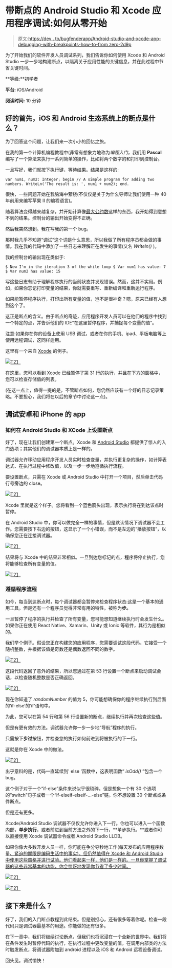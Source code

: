 # 带断点的 Android Studio 和 Xcode 应用程序调试:如何从零开始

> 原文:[https://dev . to/bugfenderapp/Android-studio-and-xcode-app-debugging-with-breakpoints-how-to-from zero-2d9p](https://dev.to/bugfenderapp/android-studio-and-xcode-app-debugging-with-breakpoints-how-to-from-zero-2d9p)

为了开始我们的软件开发人员调试系列，我们告诉你如何使用 Xcode 和 Android Studio 一步一步地构建断点，以隔离关于应用性能的关键信息，并在此过程中节省关键时间。

**等级:**初学者

**平台:** iOS/Android

**阅读时间:** 10 分钟

## [](#ok-first-of-all-whats-a-breakpoint-on-ios-and-android-ecosystem)**好的首先，iOS 和 Android 生态系统上的断点是什么？**

为了回答这个问题，让我们来一次小小的回忆之旅。

在我的第一个计算机编程教程中(非常有想象力地称为*编程入门*，我们用 **Pascal** 编写了一个算法来执行一系列简单的操作，比如将两个数字的和打印到控制台。

一旦写好，我们就按下执行键，等待结果。结果是这样的:

`var
num1, num2: Integer;
begin
// A simple program for adding two numbers.
WriteLn('The result is: ', num1 + num2);
end.`

很快，一些问题开始在我脑海中萦绕(不仅仅是关于为什么导师让我们使用一种 40 年前用来编写苹果 II 的编程语言)。

随着算法变得越来越复杂，并开始计算像[最大公约数](https://brilliant.org/wiki/greatest-common-divisor/)这样的东西，我开始得到意想不到的结果。控制台的输出开始变得不正确。

然后我突然想到。我在写我的第一个 bug。

那时我几乎不知道“调试”这个词是什么意思，所以我做了所有程序员都会做的事情。我在我的代码中添加了一些日志来理解正在发生的事情(又名 *Writeln()* )。

我的控制台的输出现在类似于:

 `$ Now I'm in the iteration 3 of the while loop
$ Var num1 has value: 7
$ Var num2 has value: 15` 

写这些日志有助于理解程序执行的当前状态并发现错误。然而，这并不实用。例如，如果你忘记打印变量的结果，你就需要重写、重新编译和重新运行程序。

如果能暂停程序执行，打印出所有变量的值，岂不是很神奇？嗯，原来已经有人想到这个了。

这正是断点的含义。由于断点的奇迹，应用程序开发人员可以在他们的程序中找到一个特定的点，并告诉他们的 IDE“在这里暂停程序，并捕捉每个变量的值”。

注意:如果你在你的设备上使用 USB 调试，或者在你的手机、ipad、平板电脑等上使用远程调试，这同样适用。

这里有一个来自 [Xcode](https://developer.apple.com/xcode/) 的例子。

[![](../Images/b1cff9a9e9f4e0c7def1e677fcb022ea.png)T2】](https://res.cloudinary.com/practicaldev/image/fetch/s--V0VPTnCR--/c_limit%2Cf_auto%2Cfl_progressive%2Cq_auto%2Cw_880/https://lh5.googleusercontent.com/GQUl91LZDMlMQUn2-qu51zUf54hDLbcn5bZswK3meo9_BVWZb1ESyf4aWiHEBeHqipBxst61mEQFZ6m6m6glMfSIXzH3JJe2KrJpC97USIquG5Zjgy7unfkRY6Zx85-yOly5IRKT)

在这里，您可以看到 Xcode 已经暂停了第 31 行的执行，并且在下方的窗格中，您可以检查存储值的列表。

(在这一点上，值得一提的是，不管断点如何，您仍然应该有一个好的日志记录策略。不要担心，我们将在以后的章节中讨论这一点)。

## [](#debugging-app-for-android-and-iphone)调试安卓和 iPhone 的 app

### [](#how-to-set-up-a-breakpoint-on-android-studio-and-xcode)**如何在 Android Studio 和 XCode 上设置断点**

好了，现在让我们创建第一个断点。Xcode 和 [Android Studio](https://developer.android.com/studio) 都提供了惊人的入门选项；其实他们的调试器本质上是一样的。

调试器允许移动应用程序开发人员实时检查变量，并执行更复杂的操作，如计算表达式、在执行过程中修改值，以及一步一步地遵循执行流程。

要设置断点，只需在 Xcode 或 Android Studio 中打开一个项目，然后单击代码行号旁边的 close。

[![](../Images/98190ae79facfde702b2e86d690f3fb8.png)T2】](https://res.cloudinary.com/practicaldev/image/fetch/s--p6sZBcbi--/c_limit%2Cf_auto%2Cfl_progressive%2Cq_auto%2Cw_880/https://lh5.googleusercontent.com/J4CKYyng4lVMwY3-kbeihQFS2j9YinqwFnXh6cQr4pntruy9XG7z3US7JyAj9f__y1qVl5sBhpsomKkyGUJN8QyXyvXvYIIFJ_Wfm0H9uj6n4fihNZCWbVQomXF8z9dT2JUOjbDM)

Xcode 里就是这个样子。您将看到一个蓝色箭头出现，表示执行将在到达该点时暂停。

在 Android Studio 中，你可以做完全一样的事情，但是默认情况下调试器不会工作。您需要按下右边的按钮，这显示了一个小错误，而不是左边的“播放按钮”，以确保您正在连接调试器。

[![](../Images/466bd6a67bc860ddb915b927795107a9.png)T2】](https://res.cloudinary.com/practicaldev/image/fetch/s--2NTNC2-g--/c_limit%2Cf_auto%2Cfl_progressive%2Cq_auto%2Cw_880/https://lh3.googleusercontent.com/EStM7r4XbTWJKN7UEhjn19VY7wt_ghgV36uwBkr7R9qOiAxjP7eA1HSr0Zw-jfD3XIb2irTxVAQjDNNaawpmijLUy4c0ZRKmbMXjS54QuS9TJfRoAc1FQqbmF1dQHyEgg6kN4I2J)

结果将与 Xcode 中的结果非常相似。一旦到达您标记的点，程序将停止执行，您将能够检查所有变量的值。

[![](../Images/95e726605eee5258c2c7f29f5afbfbaf.png)T2】](https://res.cloudinary.com/practicaldev/image/fetch/s--uLMWUeVP--/c_limit%2Cf_auto%2Cfl_progressive%2Cq_auto%2Cw_880/https://lh4.googleusercontent.com/hb0wJpxbKM6TYb4DOab4dvtQojlCRALpMxZUtp21j0WO5XTYDYzNRIQb2xqvtxad_2CtGR9dEpzyijlMQ2rs0pkXEOid5unCcxNaZZgw882edy365NTmDiCm1ZS16ilxyv64mV_y)

### [](#follow-the-program-flow)**遵循程序流程**

如今，每当到达断点时，每个调试器都会暂停来检查程序状态:这是一个基本的通用工具。但是还有一个程序员觉得非常有用的特性。被称为**步。**

一旦暂停了程序的执行并检查了所有变量，您可能想知道继续执行时会发生什么。如果你正在使用 React Native、Xamarin、Unity 或 Ionic 等软件，其行为是相似的。

我们举个例子。假设您正在构建您的应用程序，您需要调试这段代码，它接受一个随机整数，并根据该值是奇数还是偶数返回不同的数字。

[![](../Images/17679a1cf42b912ad06982954bb7a91d.png)T2】](https://res.cloudinary.com/practicaldev/image/fetch/s--5n_bOHqu--/c_limit%2Cf_auto%2Cfl_progressive%2Cq_auto%2Cw_880/https://lh3.googleusercontent.com/6SnpEoMYsWMj6r5YacbNq1SgjJo7dRwxY1A_xY8bdDXXgx1VKg1JxMhwWn_STnJiG3-8eFirfbQM_INE7eTAzCxoErN96nHMX1y0UELogX7TG9PBgl_HXHRsjPIkPp9qPVk0VdGx)

这段代码返回了意外的结果，所以您通过在第 53 行设置一个断点来启动调试会话，以检查随机整数是否正确返回。

[![](../Images/98067f23a2c9f21a90d6a53ea13816c8.png)T2】](https://res.cloudinary.com/practicaldev/image/fetch/s--xkyH1Fvs--/c_limit%2Cf_auto%2Cfl_progressive%2Cq_auto%2Cw_880/https://lh6.googleusercontent.com/3JIv6plxyjBDr5r8sqgunq1-LqfxyT94F3CIQluMBWGvXL4fx1ETfgWV9QYuL4mRSNCgseIaJeyE93QsTutZKDWRXiT5AK5C0xoNFcIL3NBnsQ2kVPBLPsf2KjpxpgMFvo8V5cwX)

现在你知道了 *randomNumber* 的值为 5，你可能想确保你的程序继续执行到后面的‘if-else’的‘if’语句中。

为此，您可以在第 54 行和第 56 行设置新的断点，继续执行并再次检查这些值。

但是有更有效的方法。调试器允许你一步一步地“导航”程序的执行。

只需按下**步过**按钮，并检查您的执行如何前进到将被执行的下一行。

这就是你在 Xcode 中的做法。

[![](../Images/460c5350e4407593eb2b29fdd3fc592f.png)T2】](https://res.cloudinary.com/practicaldev/image/fetch/s--jyB-SW5Z--/c_limit%2Cf_auto%2Cfl_progressive%2Cq_auto%2Cw_880/https://lh6.googleusercontent.com/N2hT2zc3zRb5AsIZ6F_UYE2_hV_bUWxRMjgJ-z7_iad4eqtdXuu3F7SL0Va-ncTYmNpCuE0foH6D5hfIm4XFOlRZgXaCn8v0GvgRBll3iLoJgOGUG9A0pnyf-9ZtPGZG0hr5sjgh)

出乎意料的是，代码一直延续到' else '函数中，这表明函数“ *isOdd()* ”包含一个 bug。

这个例子对于一个“if-else”条件来说似乎很琐碎。但是想象一个有 30 个选项的“switch”句子或者一个“if-elseif-elseif-…-else”链。你不想设置 30 个断点或条件断点。

但是还有更多。

Xcode/Android Studio 调试器不仅仅允许你进入下一行。你也可以进入一个函数内部，**单步执行**，或者前进到当前方法之外的下一行，**单步执行。**或者你可以直接使用 Xcode 调试器命令或者 Android Studio LLDB。

如果你像大多数开发人员一样，你可能在争分夺秒地工作(每天发布的应用程序数量[、紧迫的期限是编码生活中的事实)。但仍然值得在 Xcode 和 Android Studio 中使用这些窗格并进行试验。他们看起来一样，他们是一样的。一旦你掌握了调试器的这些非常基本的功能，你会惊讶地发现你节省了多少时间。](https://www.statista.com/statistics/276703/android-app-releases-worldwide/)

[![](../Images/63b20feca7855ee7f43c888cd0bf266b.png)T2】](https://res.cloudinary.com/practicaldev/image/fetch/s--RTnJIYNK--/c_limit%2Cf_auto%2Cfl_progressive%2Cq_auto%2Cw_880/https://lh6.googleusercontent.com/G_JnWeBUvIVd8EkIsHE7i1f8hgA5XNcCgijJDVLTtxszntZy5b4jx4XXbum8gLhzAzPKXMk9RycslY2KaYzy__yYrLAqHOTbAoIa1uin7tzoivsBqEz7SqcMpNPEAk1ClUON5Cx8)

[![](../Images/4c0201df7e5cdf91ca98c3bb8cf61417.png)T2】](https://res.cloudinary.com/practicaldev/image/fetch/s--gcPCl9fF--/c_limit%2Cf_auto%2Cfl_progressive%2Cq_auto%2Cw_880/https://lh3.googleusercontent.com/5N6-Z0pOBlF-saAaWx96wev-M20KrccvffYeKL02z1_fJBGmHRWAoHNjMfEhf8qt_DCkRh2lcMlbinxx6KRE8Qks-3eNcVPzTKUctYi0Q4G-x5PKTYKBa0JP3I6mQLG2KbvRhSBd)

## [](#whats-next)**接下来是什么？**

好了，我们的入门断点教程到此结束。但是别担心，还有很多等着你呢。检查一段代码只是调试器最基本的用途。你能做的还有很多。

在下一章中，我们将继续讨论断点，但我们也将沉浸在一个全新的世界中。我们将在条件发生时暂停代码的执行，在执行过程中更改变量的值，在调用内部类的方法时触发断点，将调试器附加到 android 进程以及 iOS 和 Android 远程设备调试。

回头见。调试愉快！